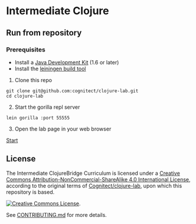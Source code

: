 # Intermediate Clojure

## Run from repository

### Prerequisites

- Install a [Java Development Kit](http://www.oracle.com/technetwork/java/javase/downloads/index.html) (1.6 or later)
- Install the [leiningen build tool](http://leiningen.org/)

1) Clone this repo

```
git clone git@github.com:cognitect/clojure-lab.git
cd clojure-lab
```

2) Start the gorilla repl server 

```
lein gorilla :port 55555
```

3) Open the lab page in your web browser

[Start](http://127.0.0.1:55555/worksheet.html?filename=src/cljlab/start.clj)

## License

The Intermediate ClojureBridge Curriculum is licensed under a [Creative Commons Attribution-NonCommercial-ShareAlike 4.0 International License](http://creativecommons.org/licenses/by-nc-sa/4.0/), according to the original terms of [Cognitect/clojure-lab](https://github.com/cognitect/clojure-lab), upon which this repository is based.

<a rel="license" href="http://creativecommons.org/licenses/by-nc-sa/4.0/"><img alt="Creative Commons License" style="border-width:0" src="https://i.creativecommons.org/l/by-nc-sa/4.0/88x31.png" /></a>.

See [CONTRIBUTING.md](/CONTRIBUTING.md) for more details.